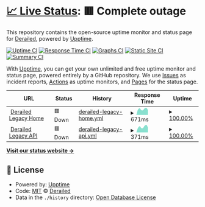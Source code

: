 # [📈 Live Status](https://deckerci.github.io/status-ci): <!--live status--> **🟥 Complete outage**

This repository contains the open-source uptime monitor and status page for [Derailed](https://derailedapp.com), powered by [Upptime](https://github.com/upptime/upptime).

[![Uptime CI](https://github.com/derailedci/status/workflows/Uptime%20CI/badge.svg)](https://github.com/derailedci/status/actions?query=workflow%3A%22Uptime+CI%22)
[![Response Time CI](https://github.com/derailedci/status/workflows/Response%20Time%20CI/badge.svg)](https://github.com/derailedci/status/actions?query=workflow%3A%22Response+Time+CI%22)
[![Graphs CI](https://github.com/derailedci/status/workflows/Graphs%20CI/badge.svg)](https://github.com/derailedci/status/actions?query=workflow%3A%22Graphs+CI%22)
[![Static Site CI](https://github.com/derailedci/status/workflows/Static%20Site%20CI/badge.svg)](https://github.com/derailedci/status/actions?query=workflow%3A%22Static+Site+CI%22)
[![Summary CI](https://github.com/derailedci/status/workflows/Summary%20CI/badge.svg)](https://github.com/derailedci/status/actions?query=workflow%3A%22Summary+CI%22)

With [Upptime](https://upptime.js.org), you can get your own unlimited and free uptime monitor and status page, powered entirely by a GitHub repository. We use [Issues](https://github.com/deckerci/status-ci/issues) as incident reports, [Actions](https://github.com/deckerci/status-ci/actions) as uptime monitors, and [Pages](https://derailedci.github.io/status) for the status page.

<!--start: status pages-->
<!-- This summary is generated by Upptime (https://github.com/upptime/upptime) -->
<!-- Do not edit this manually, your changes will be overwritten -->
<!-- prettier-ignore -->
| URL | Status | History | Response Time | Uptime |
| --- | ------ | ------- | ------------- | ------ |
| <img alt="" src="https://favicons.githubusercontent.com/derailed.one" height="13"> [Derailed Legacy Home](https://derailed.one) | 🟥 Down | [derailed-legacy-home.yml](https://github.com/droided-org/status/commits/HEAD/history/derailed-legacy-home.yml) | <details><summary><img alt="Response time graph" src="./graphs/derailed-legacy-home/response-time-week.png" height="20"> 671ms</summary><br><a href="https://itchci.github.io/status/history/derailed-legacy-home"><img alt="Response time 409" src="https://img.shields.io/endpoint?url=https%3A%2F%2Fraw.githubusercontent.com%2Fdroided-org%2Fstatus%2FHEAD%2Fapi%2Fderailed-legacy-home%2Fresponse-time.json"></a><br><a href="https://itchci.github.io/status/history/derailed-legacy-home"><img alt="24-hour response time 1781" src="https://img.shields.io/endpoint?url=https%3A%2F%2Fraw.githubusercontent.com%2Fdroided-org%2Fstatus%2FHEAD%2Fapi%2Fderailed-legacy-home%2Fresponse-time-day.json"></a><br><a href="https://itchci.github.io/status/history/derailed-legacy-home"><img alt="7-day response time 671" src="https://img.shields.io/endpoint?url=https%3A%2F%2Fraw.githubusercontent.com%2Fdroided-org%2Fstatus%2FHEAD%2Fapi%2Fderailed-legacy-home%2Fresponse-time-week.json"></a><br><a href="https://itchci.github.io/status/history/derailed-legacy-home"><img alt="30-day response time 409" src="https://img.shields.io/endpoint?url=https%3A%2F%2Fraw.githubusercontent.com%2Fdroided-org%2Fstatus%2FHEAD%2Fapi%2Fderailed-legacy-home%2Fresponse-time-month.json"></a><br><a href="https://itchci.github.io/status/history/derailed-legacy-home"><img alt="1-year response time 409" src="https://img.shields.io/endpoint?url=https%3A%2F%2Fraw.githubusercontent.com%2Fdroided-org%2Fstatus%2FHEAD%2Fapi%2Fderailed-legacy-home%2Fresponse-time-year.json"></a></details> | <details><summary><a href="https://itchci.github.io/status/history/derailed-legacy-home">100.00%</a></summary><a href="https://itchci.github.io/status/history/derailed-legacy-home"><img alt="All-time uptime 99.85%" src="https://img.shields.io/endpoint?url=https%3A%2F%2Fraw.githubusercontent.com%2Fdroided-org%2Fstatus%2FHEAD%2Fapi%2Fderailed-legacy-home%2Fuptime.json"></a><br><a href="https://itchci.github.io/status/history/derailed-legacy-home"><img alt="24-hour uptime 99.98%" src="https://img.shields.io/endpoint?url=https%3A%2F%2Fraw.githubusercontent.com%2Fdroided-org%2Fstatus%2FHEAD%2Fapi%2Fderailed-legacy-home%2Fuptime-day.json"></a><br><a href="https://itchci.github.io/status/history/derailed-legacy-home"><img alt="7-day uptime 100.00%" src="https://img.shields.io/endpoint?url=https%3A%2F%2Fraw.githubusercontent.com%2Fdroided-org%2Fstatus%2FHEAD%2Fapi%2Fderailed-legacy-home%2Fuptime-week.json"></a><br><a href="https://itchci.github.io/status/history/derailed-legacy-home"><img alt="30-day uptime 99.85%" src="https://img.shields.io/endpoint?url=https%3A%2F%2Fraw.githubusercontent.com%2Fdroided-org%2Fstatus%2FHEAD%2Fapi%2Fderailed-legacy-home%2Fuptime-month.json"></a><br><a href="https://itchci.github.io/status/history/derailed-legacy-home"><img alt="1-year uptime 99.85%" src="https://img.shields.io/endpoint?url=https%3A%2F%2Fraw.githubusercontent.com%2Fdroided-org%2Fstatus%2FHEAD%2Fapi%2Fderailed-legacy-home%2Fuptime-year.json"></a></details>
| <img alt="" src="https://favicons.githubusercontent.com/derailed.one" height="13"> [Derailed Legacy API](https://derailed.one/api) | 🟥 Down | [derailed-legacy-api.yml](https://github.com/droided-org/status/commits/HEAD/history/derailed-legacy-api.yml) | <details><summary><img alt="Response time graph" src="./graphs/derailed-legacy-api/response-time-week.png" height="20"> 371ms</summary><br><a href="https://itchci.github.io/status/history/derailed-legacy-api"><img alt="Response time 315" src="https://img.shields.io/endpoint?url=https%3A%2F%2Fraw.githubusercontent.com%2Fdroided-org%2Fstatus%2FHEAD%2Fapi%2Fderailed-legacy-api%2Fresponse-time.json"></a><br><a href="https://itchci.github.io/status/history/derailed-legacy-api"><img alt="24-hour response time 616" src="https://img.shields.io/endpoint?url=https%3A%2F%2Fraw.githubusercontent.com%2Fdroided-org%2Fstatus%2FHEAD%2Fapi%2Fderailed-legacy-api%2Fresponse-time-day.json"></a><br><a href="https://itchci.github.io/status/history/derailed-legacy-api"><img alt="7-day response time 371" src="https://img.shields.io/endpoint?url=https%3A%2F%2Fraw.githubusercontent.com%2Fdroided-org%2Fstatus%2FHEAD%2Fapi%2Fderailed-legacy-api%2Fresponse-time-week.json"></a><br><a href="https://itchci.github.io/status/history/derailed-legacy-api"><img alt="30-day response time 315" src="https://img.shields.io/endpoint?url=https%3A%2F%2Fraw.githubusercontent.com%2Fdroided-org%2Fstatus%2FHEAD%2Fapi%2Fderailed-legacy-api%2Fresponse-time-month.json"></a><br><a href="https://itchci.github.io/status/history/derailed-legacy-api"><img alt="1-year response time 315" src="https://img.shields.io/endpoint?url=https%3A%2F%2Fraw.githubusercontent.com%2Fdroided-org%2Fstatus%2FHEAD%2Fapi%2Fderailed-legacy-api%2Fresponse-time-year.json"></a></details> | <details><summary><a href="https://itchci.github.io/status/history/derailed-legacy-api">100.00%</a></summary><a href="https://itchci.github.io/status/history/derailed-legacy-api"><img alt="All-time uptime 99.86%" src="https://img.shields.io/endpoint?url=https%3A%2F%2Fraw.githubusercontent.com%2Fdroided-org%2Fstatus%2FHEAD%2Fapi%2Fderailed-legacy-api%2Fuptime.json"></a><br><a href="https://itchci.github.io/status/history/derailed-legacy-api"><img alt="24-hour uptime 100.00%" src="https://img.shields.io/endpoint?url=https%3A%2F%2Fraw.githubusercontent.com%2Fdroided-org%2Fstatus%2FHEAD%2Fapi%2Fderailed-legacy-api%2Fuptime-day.json"></a><br><a href="https://itchci.github.io/status/history/derailed-legacy-api"><img alt="7-day uptime 100.00%" src="https://img.shields.io/endpoint?url=https%3A%2F%2Fraw.githubusercontent.com%2Fdroided-org%2Fstatus%2FHEAD%2Fapi%2Fderailed-legacy-api%2Fuptime-week.json"></a><br><a href="https://itchci.github.io/status/history/derailed-legacy-api"><img alt="30-day uptime 99.86%" src="https://img.shields.io/endpoint?url=https%3A%2F%2Fraw.githubusercontent.com%2Fdroided-org%2Fstatus%2FHEAD%2Fapi%2Fderailed-legacy-api%2Fuptime-month.json"></a><br><a href="https://itchci.github.io/status/history/derailed-legacy-api"><img alt="1-year uptime 99.86%" src="https://img.shields.io/endpoint?url=https%3A%2F%2Fraw.githubusercontent.com%2Fdroided-org%2Fstatus%2FHEAD%2Fapi%2Fderailed-legacy-api%2Fuptime-year.json"></a></details>

<!--end: status pages-->

[**Visit our status website →**](https://derailedci.github.io/status)

## 📄 License

- Powered by: [Upptime](https://github.com/upptime/upptime)
- Code: [MIT](./LICENSE) © [Derailed](https://derailedapp.com)
- Data in the `./history` directory: [Open Database License](https://opendatacommons.org/licenses/odbl/1-0/)

